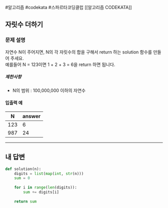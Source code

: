#알고리즘 #codekata #스파르타코딩클럽 [[알고리즘 CODEKATA]]

## 자릿수 더하기

### 문제 설명

자연수 N이 주어지면, N의 각 자릿수의 합을 구해서 return 하는 solution 함수를 만들어 주세요.  
예를들어 N = 123이면 1 + 2 + 3 = 6을 return 하면 됩니다.

##### 제한사항
- N의 범위 : 100,000,000 이하의 자연수

#### 입출력 예

|N|answer|
|---|---|
|123|6|
|987|24|

---

## 내 답변

```python
def solution(n):
    digits = list(map(int, str(n)))
    sum = 0
    
    for i in range(len(digits)):
        sum += digits[i]
        
    return sum
```
 